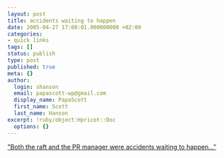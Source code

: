 ```yaml
---
layout: post
title: accidents waiting to happen
date: 2005-04-27 17:08:01.000000000 +02:00
categories:
- quick links
tags: []
status: publish
type: post
published: true
meta: {}
author:
  login: shanson
  email: papascott-wp@gmail.com
  display_name: PapaScott
  first_name: Scott
  last_name: Hanson
excerpt: !ruby/object:Hpricot::Doc
  options: {}
---
```

<p><a href="http://www.opera.com/swim/" title="THE 1 MILLION DOWNLOAD CHALLENGE - Opera Web Browser">"Both the raft and the PR manager were accidents waiting to happen..."</a></p>
